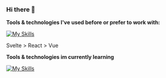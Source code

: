 ### Hi there 👋


**Tools & technologies I've used before or prefer to work with:**

[![My Skills](https://skillicons.dev/icons?i=html,css,sass,svg,javascript,github,svelte,react,nextjs,vue,firebase,supabase&perline=10)](#)

Svelte > React > Vue

**Tools & technologies im currently learning**

[![My Skills](https://skillicons.dev/icons?i=typescript,nodejs,postgres&perline=10)](#)
